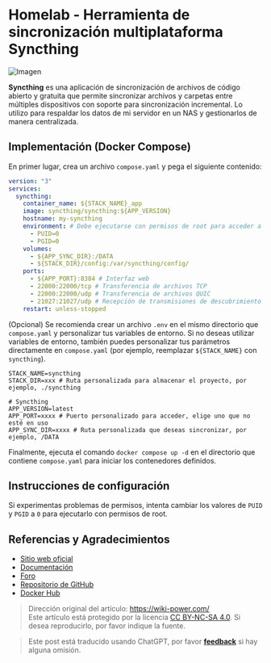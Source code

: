 # Homelab - Herramienta de sincronización multiplataforma Syncthing

![Imagen](https://img.wiki-power.com/d/wiki-media/img/202304111529987.png)

**Syncthing** es una aplicación de sincronización de archivos de código abierto y gratuita que permite sincronizar archivos y carpetas entre múltiples dispositivos con soporte para sincronización incremental. Lo utilizo para respaldar los datos de mi servidor en un NAS y gestionarlos de manera centralizada.

## Implementación (Docker Compose)

En primer lugar, crea un archivo `compose.yaml` y pega el siguiente contenido:

```yaml title="compose.yaml"
version: "3"
services:
  syncthing:
    container_name: ${STACK_NAME}_app
    image: syncthing/syncthing:${APP_VERSION}
    hostname: my-syncthing
    environment: # Debe ejecutarse con permisos de root para acceder a otros directorios de Docker o al directorio raíz del host
      - PUID=0
      - PGID=0
    volumes:
      - ${APP_SYNC_DIR}:/DATA
      - ${STACK_DIR}/config:/var/syncthing/config/
    ports:
      - ${APP_PORT}:8384 # Interfaz web
      - 22000:22000/tcp # Transferencia de archivos TCP
      - 22000:22000/udp # Transferencia de archivos QUIC
      - 21027:21027/udp # Recepción de transmisiones de descubrimiento local
    restart: unless-stopped
```

(Opcional) Se recomienda crear un archivo `.env` en el mismo directorio que `compose.yaml` y personalizar tus variables de entorno. Si no deseas utilizar variables de entorno, también puedes personalizar tus parámetros directamente en `compose.yaml` (por ejemplo, reemplazar `${STACK_NAME}` con `syncthing`).

```dotenv title=".env"
STACK_NAME=syncthing
STACK_DIR=xxx # Ruta personalizada para almacenar el proyecto, por ejemplo, ./syncthing

# Syncthing
APP_VERSION=latest
APP_PORT=xxxx # Puerto personalizado para acceder, elige uno que no esté en uso
APP_SYNC_DIR=xxxx # Ruta personalizada que deseas sincronizar, por ejemplo, /DATA
```

Finalmente, ejecuta el comando `docker compose up -d` en el directorio que contiene `compose.yaml` para iniciar los contenedores definidos.

## Instrucciones de configuración

Si experimentas problemas de permisos, intenta cambiar los valores de `PUID` y `PGID` a `0` para ejecutarlo con permisos de root.

## Referencias y Agradecimientos

- [Sitio web oficial](https://syncthing.net/)
- [Documentación](https://github.com/syncthing/syncthing/blob/main/README-Docker.md)
- [Foro](https://forum.syncthing.net/)
- [Repositorio de GitHub](https://github.com/syncthing/syncthing)
- [Docker Hub](https://hub.docker.com/r/syncthing/syncthing/)

> Dirección original del artículo: <https://wiki-power.com/>  
> Este artículo está protegido por la licencia [CC BY-NC-SA 4.0](https://creativecommons.org/licenses/by/4.0/deed.zh). Si desea reproducirlo, por favor indique la fuente.

> Este post está traducido usando ChatGPT, por favor [**feedback**](https://github.com/linyuxuanlin/Wiki_MkDocs/issues/new) si hay alguna omisión.